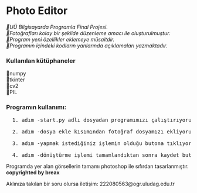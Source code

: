 <h1>Photo Editor</h1>

<i>🔴UÜ Bilgisayarda Programla Final Projesi.<br>
🔴Fotoğrafları kolay bir şekilde düzenleme amacı ile oluşturulmuştur.<br>
🔴Program yeni özellikler eklemeye müsaitdir.<br>
🔴Programın içindeki kodların yanlarında açıklamaları yazmaktadır.<br></i>

<h3>Kullanılan kütüphaneler<br></h3>
💠numpy<br>
💠tkinter<br>
💠cv2<br>
💠PIL<br>

<h3>Programın kullanımı:</h3><pre>
  1. adım -start.py adlı dosyadan programımızı çalıştırıyoruz<br>
  2. adım -dosya ekle kısımından fotoğraf dosyamızı ekliyoruz<br>
  3. adım -yapmak istediğiniz işlemin olduğu butona tıklıyoruz(dilerseniz önizlemenin olduğu çerçeveye tıklayıp fotoğrafı tam ekranda görüntüleyebilirsiniz.)<br>
  4. adım -dönüştürme işlemi tamamlandıktan sonra kaydet butonuna tıklıyarak kayıt etmek istediğiniz dosyanın yolunu belirtiyoruz ve isimini girip kaydet diyoruz.<br></pre>

Programda yer alan görsellerin tamamı photoshop ile sıfırdan tasarlanmıştır.<br>
<strong>copyrighted by breax<br></strong>

</p>Aklınıza takılan bir soru olursa iletişim: 222080563@ogr.uludag.edu.tr</p>

